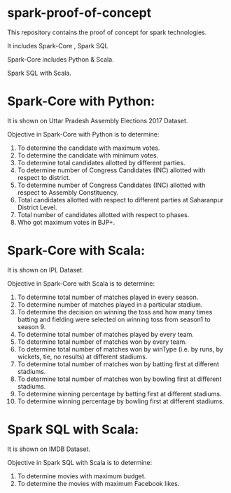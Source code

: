 # spark-proof-of-concept
This repository contains the proof of concept for spark technologies.

It includes Spark-Core , Spark SQL

Spark-Core includes Python & Scala.

Spark SQL with Scala.

# Spark-Core with Python:
It is shown on Uttar Pradesh Assembly Elections 2017 Dataset.

Objective in Spark-Core with Python is to determine:

1. To determine the candidate with maximum votes.
2. To determine the candidate with minimum votes.
3. To determine total candidates allotted by different parties.
4. To determine number of Congress Candidates (INC) allotted with respect to district.
5. To determine number of Congress Candidates (INC) allotted with respect to Assembly Constituency.
6. Total candidates allotted with respect to different parties at Saharanpur District Level.
7. Total number of candidates allotted with respect to phases.
8. Who got maximum votes in BJP+.

# Spark-Core with Scala:
It is shown on IPL Dataset.

Objective in Spark-Core with Scala is to determine:

1. To determine total number of matches played in every season.
2. To determine number of matches played in a particular stadium.
3. To determine the decision on winning the toss and how many times batting and fielding were
selected on winning toss from season1 to season 9.
4. To determine total number of matches played by every team.
5. To determine total number of matches won by every team.
6. To determine total number of matches won by winType (i.e. by runs, by wickets, tie, no results)
at different stadiums.
7. To determine total number of matches won by batting first at different stadiums.
8. To determine total number of matches won by bowling first at different stadiums.
9. To determine winning percentage by batting first at different stadiums.
10. To determine winning percentage by bowling first at different stadiums.

# Spark SQL with Scala:
It is shown on IMDB Dataset.

Objective in Spark SQL with Scala is to determine:

1. To determine movies with maximum budget.
2. To determine the movies with maximum Facebook likes.
